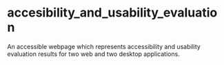 # accesibility_and_usability_evaluation
An accessible webpage which represents accessibility and usability evaluation results for two web and two desktop applications.
